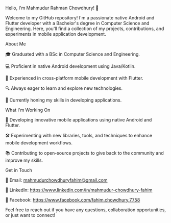Hello, I'm Mahmudur Rahman Chowdhury! 👋

Welcome to my GitHub repository! I'm a passionate native Android and Flutter developer with a Bachelor's degree in Computer Science and Engineering. Here, you'll find a collection of my projects, contributions, and experiments in mobile application development.

About Me

🎓 Graduated with a BSc in Computer Science and Engineering.

💻 Proficient in native Android development using Java/Kotlin.

📱 Experienced in cross-platform mobile development with Flutter.

🔍 Always eager to learn and explore new technologies.

🌱 Currently honing my skills in developing applications.

What I'm Working On

📱 Developing innovative mobile applications using native Android and Flutter.

🛠️ Experimenting with new libraries, tools, and techniques to enhance mobile development workflows.

📚 Contributing to open-source projects to give back to the community and improve my skills.

Get in Touch

📧 Email: mahmudurchowdhuryfahim@gmail.com

💼 LinkedIn: https://www.linkedin.com/in/mahmudur-chowdhury-fahim

📘 Facebook: https://www.facebook.com/fahim.chowdhury.7758

Feel free to reach out if you have any questions, collaboration opportunities, or just want to connect!
<!---
mahmudurfahim/mahmudurfahim is a ✨ special ✨ repository because its `README.md` (this file) appears on your GitHub profile.
You can click the Preview link to take a look at your changes.
--->
